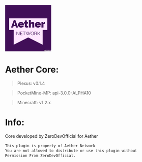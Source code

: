 <img src="https://github.com/ZeroDevOfficial/Aether/blob/0.1.4/icons/icon2.jpg" width="150" height="150" />

# Aether Core:

> Plexus: v0.1.4

> PocketMine-MP: api-3.0.0-ALPHA10

> Minecraft: v1.2.x

# Info: 
Core developed by ZeroDevOfficial for Aether

```
This plugin is property of Aether Network
You are not allowed to distribute or use this plugin without Permission From ZeroDevOfficial.
```
